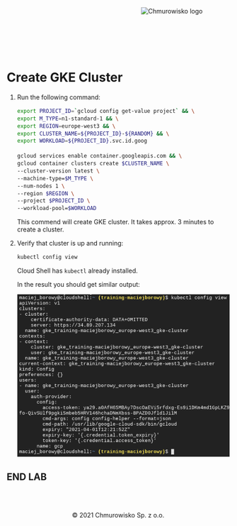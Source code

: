 <img src="../../../img/logo.png" alt="Chmurowisko logo" width="200" align="right">
<br><br>
<br><br>
<br><br>

# Create GKE Cluster

1. Run the following command:

   ```bash
   export PROJECT_ID=`gcloud config get-value project` && \
   export M_TYPE=n1-standard-1 && \
   export REGION=europe-west3 && \
   export CLUSTER_NAME=${PROJECT_ID}-${RANDOM} && \
   export WORKLOAD=${PROJECT_ID}.svc.id.goog

   gcloud services enable container.googleapis.com && \
   gcloud container clusters create $CLUSTER_NAME \
   --cluster-version latest \
   --machine-type=$M_TYPE \
   --num-nodes 1 \
   --region $REGION \
   --project $PROJECT_ID \
   --workload-pool=$WORKLOAD
   ```

   This commend will create GKE cluster. It takes approx. 3 minutes to create a cluster.

1. Verify that cluster is up and running:

   ```bash
   kubectl config view
   ```

   Cloud Shell has `kubectl` already installed.

   In the result you should get similar output:

   ![](./img/06_kubectl_config_view_result.png)

## END LAB

<br>
<br>
<center><p>&copy; 2021 Chmurowisko Sp. z o.o.<p></center>
